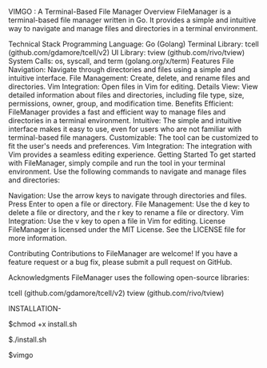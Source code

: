 VIMGO : A Terminal-Based File Manager
Overview
FileManager is a terminal-based file manager written in Go. It provides a simple and intuitive way to navigate and manage files and directories in a terminal environment.

Technical Stack
Programming Language: Go (Golang)
Terminal Library: tcell (github.com/gdamore/tcell/v2)
UI Library: tview (github.com/rivo/tview)
System Calls: os, syscall, and term (golang.org/x/term)
Features
File Navigation: Navigate through directories and files using a simple and intuitive interface.
File Management: Create, delete, and rename files and directories.
Vim Integration: Open files in Vim for editing.
Details View: View detailed information about files and directories, including file type, size, permissions, owner, group, and modification time.
Benefits
Efficient: FileManager provides a fast and efficient way to manage files and directories in a terminal environment.
Intuitive: The simple and intuitive interface makes it easy to use, even for users who are not familiar with terminal-based file managers.
Customizable: The tool can be customized to fit the user's needs and preferences.
Vim Integration: The integration with Vim provides a seamless editing experience.
Getting Started
To get started with FileManager, simply compile and run the tool in your terminal environment. Use the following commands to navigate and manage files and directories:

Navigation: Use the arrow keys to navigate through directories and files. Press Enter to open a file or directory.
File Management: Use the d key to delete a file or directory, and the r key to rename a file or directory.
Vim Integration: Use the v key to open a file in Vim for editing.
License
FileManager is licensed under the MIT License. See the LICENSE file for more information.

Contributing
Contributions to FileManager are welcome! If you have a feature request or a bug fix, please submit a pull request on GitHub.

Acknowledgments
FileManager uses the following open-source libraries:

tcell (github.com/gdamore/tcell/v2)
tview (github.com/rivo/tview)

INSTALLATION-

$chmod +x install.sh

$./install.sh


$vimgo
